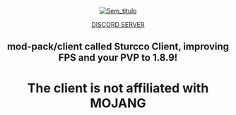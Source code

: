 <!DOCTYPE html>
<html lang="pt-br">
<head>
<meta charset="utf-8">

<p align="center">
<a class="navbar-brand" href="https://github.com/NeturnProjects/Sturcco-Client" title="Página inicial">
<img alt="Sem_titulo" src="https://cdn.discordapp.com/attachments/1056020605327130736/1065411150205943808/Sem_titulo.png">
</a>

<p align="center">
<a href="https://discord.gg/kCTRqgr6mG">DISCORD SERVER</a>
</p>

<h2 align="center">mod-pack/client called Sturcco Client, improving FPS and your PVP to 1.8.9!</h2>

<h1 align="center">The client is not affiliated with MOJANG</h1>
